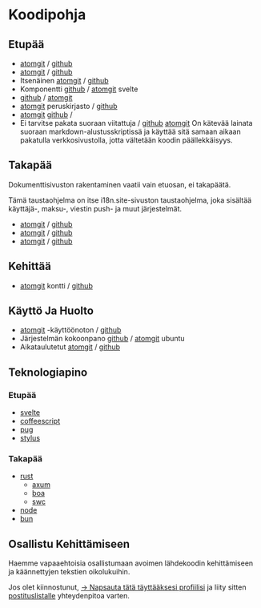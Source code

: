 # Koodipohja

## Etupää

* [atomgit](https://atomgit.com/i18n/proto) / [github](https://github.com/i18n-site/site)
* [atomgit](https://atomgit.com/i18n/md) / [github](https://github.com/i18n-site/md)
* Itsenäinen [atomgit](https://atomgit.com/i18n/18x) / [github](https://github.com/i18n-site/18x)
* Komponentti [github](https://github.com/i18n-site/plugin) / [atomgit](https://atomgit.com/i18n/plugin) svelte
* [github](https://github.com/i18n-site/proto) / [atomgit](https://atomgit.com/i18n/proto)
* [atomgit](https://atomgit.com/i18n/lib) peruskirjasto / [github](https://github.com/i18n-site/lib)
* [atomgit](https://atomgit.com/i18n/ie) [github](https://github.com/i18n-site/ie) /
* Ei tarvitse pakata suoraan viitattuja / [github](https://github.com/i18n-site/x) [atomgit](https://atomgit.com/i18n/x)
  On kätevää lainata suoraan markdown-alustusskriptissä ja käyttää sitä samaan aikaan pakatulla verkkosivustolla, jotta vältetään koodin päällekkäisyys.

## Takapää

Dokumenttisivuston rakentaminen vaatii vain etuosan, ei takapäätä.

Tämä taustaohjelma on itse i18n.site-sivuston taustaohjelma, joka sisältää käyttäjä-, maksu-, viestin push- ja muut järjestelmät.

* [atomgit](https://atomgit.com/i18n-api/srv) / [github](https://github.com/i18n-api/srv)
* [atomgit](https://atomgit.com/i18n-api/pub) / [github](https://github.com/i18n-api/pub)
* [atomgit](https://atomgit.com/i18n/rust) / [github](https://github.com/i18n-site/rust)

## Kehittää

* [atomgit](https://atomgit.com/i18n-api/srv.docker) kontti / [github](https://github.com/i18n-api/srv.docker)

## Käyttö Ja Huolto

* [atomgit](https://atomgit.com/i18n-ops/ops) -käyttöönoton / [github](https://github.com/i18n-ops/ops)
* Järjestelmän kokoonpano [github](https://github.com/i18n-ops/ubuntu) / [atomgit](https://atomgit.com/i18n-ops/ubuntu) ubuntu
* Aikataulutetut [atomgit](https://atomgit.com/i18n/cron) / [github](https://github.com/i18n-cron/cron)

## Teknologiapino

### Etupää

* [svelte](//svelte.dev)
* [coffeescript](//coffeescript.org)
* [pug](https://github.com/pugjs/pug)
* [stylus](https://stylus.com)

### Takapää

* [rust](//rust.org)
  * [axum](//github.com/tokio-rs/axum)
  * [boa](//github.com/boa-dev/boa)
  * [swc](//swc.rs)
* [node](//nodejs.org)
* [bun](//bun.dev)

## Osallistu Kehittämiseen

Haemme vapaaehtoisia osallistumaan avoimen lähdekoodin kehittämiseen ja käännettyjen tekstien oikolukuihin.

Jos olet kiinnostunut, [→ Napsauta tätä täyttääksesi profiilisi](https://ggl.link/i18n) ja liity sitten [postituslistalle](https://groups.google.com/u/2/g/i18n-site) yhteydenpitoa varten.